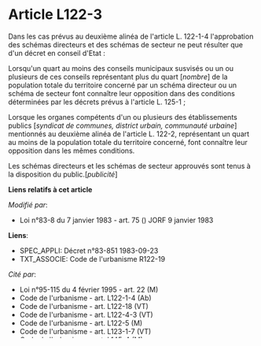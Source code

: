 # Article L122-3

Dans les cas prévus au deuxième alinéa de l'article L. 122-1-4 l'approbation des schémas directeurs et des schémas de secteur
ne peut résulter que d'un décret en conseil d'Etat :

Lorsqu'un quart au moins des conseils municipaux susvisés ou un ou plusieurs de ces conseils représentant plus du quart
[*nombre*] de la population totale du territoire concerné par un schéma directeur ou un schéma de secteur font connaître leur
opposition dans des conditions déterminées par les décrets prévus à l'article L. 125-1 ;

Lorsque les organes compétents d'un ou plusieurs des établissements publics [*syndicat de communes, district urbain,
communauté urbaine*] mentionnés au deuxième alinéa de l'article L. 122-2, représentant un quart au moins de la population
totale du territoire concerné, font connaître leur opposition dans les mêmes conditions.

Les schémas directeurs et les schémas de secteur approuvés sont tenus à la disposition du public.[*publicité*]

**Liens relatifs à cet article**

_Modifié par_:

  - Loi n°83-8 du 7 janvier 1983 - art. 75 () JORF 9 janvier 1983

**Liens**:

  - SPEC_APPLI: Décret n°83-851 1983-09-23
  - TXT_ASSOCIE: Code de l'urbanisme R122-19

_Cité par_:

  - Loi n°95-115 du 4 février 1995 - art. 22 (M)
  - Code de l'urbanisme - art. L122-1-4 (Ab)
  - Code de l'urbanisme - art. L122-18 (VT)
  - Code de l'urbanisme - art. L122-4-3 (VT)
  - Code de l'urbanisme - art. L122-5 (M)
  - Code de l'urbanisme - art. L123-1-7 (VT)
  - Code de l'urbanisme - art. L145-4 (M)
  - Code de l'urbanisme - art. R*122-12 (V)
  - Code de l'urbanisme - art. R*122-14 (VT)
  - Code de l'urbanisme - art. R*122-19 (M)
  - Code de l'urbanisme - art. R*122-22 (Ab)
  - Code de l'urbanisme - art. R*122-3-1 (VT)
  - Code de l'urbanisme - art. R*613-2 (Ab)

_Cite_:

  - Code de l'urbanisme - art. L122-2 (M)
  - Code de l'urbanisme - art. L125-1 (M)

_Codifié par_:

  - Décret n°73-1022 1973-11-08 JORF 13 NOVEMBRE 1973
